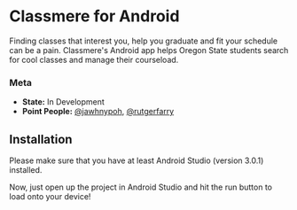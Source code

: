 # Classmere for Android
Finding classes that interest you, help you graduate and fit your schedule can be a pain. Classmere's Android app helps Oregon State students search for cool classes and manage their courseload.

### Meta
- **State:** In Development
- **Point People:** [@jawhnypoh](https://github.com/jawhnypoh), [@rutgerfarry](https://github.com/rutgerfarry)


## Installation
Please make sure that you have at least Android Studio (version 3.0.1) installed. 

Now, just open up the project in Android Studio and hit the run button to load onto your device!
